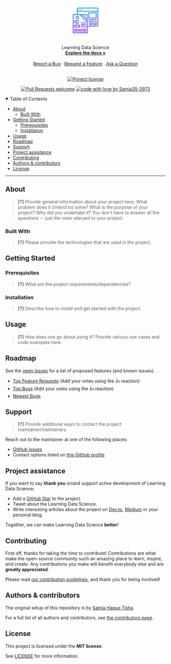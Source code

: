 <h1 align="center">
  <a href="https://github.com/Samia35-2973/Learning-Data-Science">
    <!-- Please provide path to your logo here -->
    <img src="docs/images/logo.svg" alt="Logo" width="100" height="100">
  </a>
</h1>

<div align="center">
  Learning Data Science
  <br />
  <a href="#about"><strong>Explore the docs »</strong></a>
  <br />
  <br />
  <a href="https://github.com/Samia35-2973/Learning-Data-Science/issues/new?assignees=&labels=bug&template=01_BUG_REPORT.md&title=bug%3A+">Report a Bug</a>
  ·
  <a href="https://github.com/Samia35-2973/Learning-Data-Science/issues/new?assignees=&labels=enhancement&template=02_FEATURE_REQUEST.md&title=feat%3A+">Request a Feature</a>
  .
  <a href="https://github.com/Samia35-2973/Learning-Data-Science/issues/new?assignees=&labels=question&template=04_SUPPORT_QUESTION.md&title=support%3A+">Ask a Question</a>
</div>

<div align="center">
<br />

[![Project license](https://img.shields.io/github/license/Samia35-2973/Learning-Data-Science.svg?style=flat-square)](LICENSE)

[![Pull Requests welcome](https://img.shields.io/badge/PRs-welcome-ff69b4.svg?style=flat-square)](https://github.com/Samia35-2973/Learning-Data-Science/issues?q=is%3Aissue+is%3Aopen+label%3A%22help+wanted%22)
[![code with love by Samia35-2973](https://img.shields.io/badge/%3C%2F%3E%20with%20%E2%99%A5%20by-Samia35-2973-ff1414.svg?style=flat-square)](https://github.com/Samia35-2973)

</div>

<details open="open">
<summary>Table of Contents</summary>

- [About](#about)
  - [Built With](#built-with)
- [Getting Started](#getting-started)
  - [Prerequisites](#prerequisites)
  - [Installation](#installation)
- [Usage](#usage)
- [Roadmap](#roadmap)
- [Support](#support)
- [Project assistance](#project-assistance)
- [Contributing](#contributing)
- [Authors & contributors](#authors--contributors)
- [License](#license)

</details>

---

## About

> **[?]**
> Provide general information about your project here.
> What problem does it (intend to) solve?
> What is the purpose of your project?
> Why did you undertake it?
> You don't have to answer all the questions -- just the ones relevant to your project.



### Built With

> **[?]**
> Please provide the technologies that are used in the project.

## Getting Started

### Prerequisites

> **[?]**
> What are the project requirements/dependencies?

### Installation

> **[?]**
> Describe how to install and get started with the project.

## Usage

> **[?]**
> How does one go about using it?
> Provide various use cases and code examples here.

## Roadmap

See the [open issues](https://github.com/Samia35-2973/Learning-Data-Science/issues) for a list of proposed features (and known issues).

- [Top Feature Requests](https://github.com/Samia35-2973/Learning-Data-Science/issues?q=label%3Aenhancement+is%3Aopen+sort%3Areactions-%2B1-desc) (Add your votes using the 👍 reaction)
- [Top Bugs](https://github.com/Samia35-2973/Learning-Data-Science/issues?q=is%3Aissue+is%3Aopen+label%3Abug+sort%3Areactions-%2B1-desc) (Add your votes using the 👍 reaction)
- [Newest Bugs](https://github.com/Samia35-2973/Learning-Data-Science/issues?q=is%3Aopen+is%3Aissue+label%3Abug)

## Support

> **[?]**
> Provide additional ways to contact the project maintainer/maintainers.

Reach out to the maintainer at one of the following places:

- [GitHub issues](https://github.com/Samia35-2973/Learning-Data-Science/issues/new?assignees=&labels=question&template=04_SUPPORT_QUESTION.md&title=support%3A+)
- Contact options listed on [this GitHub profile](https://github.com/Samia35-2973)

## Project assistance

If you want to say **thank you** or/and support active development of Learning Data Science:

- Add a [GitHub Star](https://github.com/Samia35-2973/Learning-Data-Science) to the project.
- Tweet about the Learning Data Science.
- Write interesting articles about the project on [Dev.to](https://dev.to/), [Medium](https://medium.com/) or your personal blog.

Together, we can make Learning Data Science **better**!

## Contributing

First off, thanks for taking the time to contribute! Contributions are what make the open-source community such an amazing place to learn, inspire, and create. Any contributions you make will benefit everybody else and are **greatly appreciated**.


Please read [our contribution guidelines](docs/CONTRIBUTING.md), and thank you for being involved!

## Authors & contributors

The original setup of this repository is by [Samia Haque Tisha](https://github.com/Samia35-2973).

For a full list of all authors and contributors, see [the contributors page](https://github.com/Samia35-2973/Learning-Data-Science/contributors).


## License

This project is licensed under the **MIT license**.

See [LICENSE](LICENSE) for more information.

